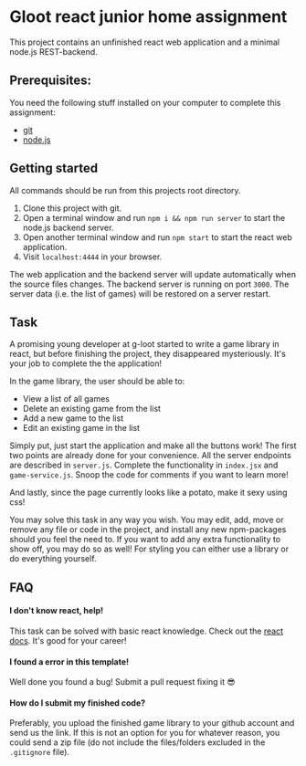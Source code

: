 
#  Gloot react junior home assignment

This project contains an unfinished react web application and a minimal node.js REST-backend.

##  Prerequisites:
You need the following stuff installed on your computer to complete this assignment:
* [git](https://git-scm.com/)
* [node.js](https://nodejs.org)

##  Getting started
All commands should be run from this projects root directory.
1. Clone this project with git.
2. Open a terminal window and run `npm i && npm run server` to start the node.js backend server.
3. Open another terminal window and run `npm start` to start the react web application.
4. Visit `localhost:4444` in your browser.

The web application and the backend server will update automatically when the source files changes. The backend server is running on port `3000`. The server data (i.e. the list of games) will be restored on a server restart.

##  Task
A promising young developer at g-loot started to write a game library in react, but before finishing the project, they disappeared mysteriously. It's your job to complete the the application!

In the game library, the user should be able to:
* View a list of all games
* Delete an existing game from the list
* Add a new game to the list
* Edit an existing game in the list

Simply put, just start the application and make all the buttons work! The first two points are already done for your convenience. All the server endpoints are described in `server.js`. Complete the functionality in `index.jsx` and `game-service.js`. Snoop the code for comments if you want to learn more!

And lastly, since the page currently looks like a potato, make it sexy using css!

You may solve this task in any way you wish. You may edit, add, move or remove any file or code in the project, and install any new npm-packages should you feel the need to. If you want to add any extra functionality to show off, you may do so as well! For styling you can either use a library or do everything yourself.

## FAQ
#### I don't know react, help!
This task can be solved with basic react knowledge. Check out the [react docs](https://reactjs.org/docs/getting-started.html). It's good for your career!
#### I found a error in this template!
Well done you found a bug! Submit a pull request fixing it 😎
#### How do I submit my finished code?
Preferably, you upload the finished game library to your github account and send us the link. If this is not an option for you for whatever reason, you could send a zip file (do not include the files/folders excluded in the `.gitignore` file).
